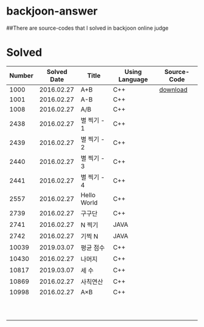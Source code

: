 # backjoon-answer
##There are source-codes that I solved in backjoon online judge


# Solved
| **Number**      | **Solved Date**      | **Title**                                     | **Using Language**                | **Source-Code**  |
|-----------|-----------|----------------------------------------------|-----------------------------|---|
| 1000 | 2016.02.27 | A+B  | C++ |<a href="https://github.com/EqualLove/backjoon-answer/blob/main/source-code/1000.txt" download="1000">download<a>                                     |                             |   |
| 1001 | 2016.02.27 | A-B  | C++ |                                     |                             |   |
| 1008 | 2016.02.27 | A/B  | C++ |                                     |                             |   |
| 2438 | 2016.02.27 | 별 찍기 - 1 | C++ |                               |                             |   |
| 2439 | 2016.02.27 | 별 찍기 - 2 | C++ |                               |                             |   |
| 2440 | 2016.02.27 | 별 찍기 - 3 | C++ |                               |                             |   |
| 2441 | 2016.02.27 | 별 찍기 - 4 | C++ |                               |                             |   |
| 2557 | 2016.02.27 | Hello World| C++ |                               |                             |   |
| 2739 | 2016.02.27 | 구구단| C++ |                                     |                             |   |
| 2741 | 2016.02.27 | N 찍기| JAVA |                                    |                             |   |
| 2742 | 2016.02.27 | 기찍 N| JAVA |                                    |                             |   |
| 10039| 2019.03.07 | 평균 점수 | C++ |                                 |                             |   |
| 10430| 2016.02.27 | 나머지 | C++ |                                    |                             |   |
| 10817| 2019.03.07 | 세 수 | C++ |                                     |                             |   |
| 10869| 2016.02.27 | 사칙연산 | C++ |                                  |                             |   |
| 10998| 2016.02.27 | A×B  | C++ |                                     |                             |   |
|           |           |                                              |                             |   |
|           |           |                                              |                             |   |
|           |           |                                              |                             |   |
|           |           |                                              |                             |   |
|           |           |                                              |                             |   |
|           |           |                                              |                             |   |
|           |           |                                              |                             |   |
|           |           |                                              |                             |   |
|           |           |                                              |                             |   |
|           |           |                                              |                             |   |

